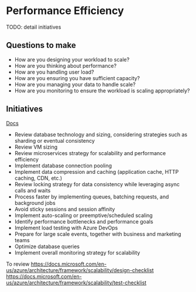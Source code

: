 # Performance Efficiency

TODO: detail initiatives

## Questions to make

* How are you designing your workload to scale?
* How are you thinking about performance?
* How are you handling user load?
* How are you ensuring you have sufficient capacity?
* How are you managing your data to handle scale?
* How are you monitoring to ensure the workload is scaling appropriately?

## Initiatives

[Docs](https://docs.microsoft.com/en-us/azure/architecture/framework/scalability/overview)

* Review database technology and sizing, considering strategies such as sharding or eventual consistency
* Review VM sizing
* Review microservices strategy for scalability and performance efficiency
* Implement database connection pooling
* Implement data compression and caching (application cache, HTTP caching, CDN, etc.)
* Review locking strategy for data consistency while leveraging async calls and waits
* Process faster by implementing queues, batching requests, and background jobs
* Avoid sticky sessions and session affinity
* Implement auto-scaling or preemptive/scheduled scaling
* Identify performance bottlenecks and performance goals
* Implement load testing with Azure DevOps
* Prepare for large scale events, together with business and marketing teams
* Optimize database queries
* Implement overall monitoring strategy for scalability

To review
https://docs.microsoft.com/en-us/azure/architecture/framework/scalability/design-checklist
https://docs.microsoft.com/en-us/azure/architecture/framework/scalability/test-checklist